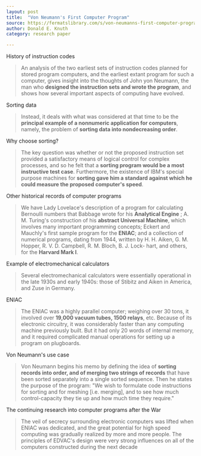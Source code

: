 ```yaml
---
layout: post
title:  "Von Neumann's First Computer Program"
source: https://fermatslibrary.com/s/von-neumanns-first-computer-program
author: Donald E. Knuth
category: research paper

---
```


History of instruction codes

> An analysis of the two earliest sets of instruction codes planned for stored program computers, and the earliest extant program for such a computer, gives insight into the thoughts of John yon Neumann, the man who **designed the instruction sets and wrote the program**, and shows how several important aspects of computing have evolved.

Sorting data

> Instead, it deals with what was considered at that time to be the **principal example of a nonnumeric application for computers**, namely, the problem of **sorting data into nondecreasing order**.

Why choose sorting?

> The key question was whether or not the proposed instruction set provided a satisfactory means of logical control for complex processes, and so he felt that a **sorting program would be a most
instructive test case**. Furthermore, the existence of IBM's special purpose machines for **sorting gave him a standard against which he could measure the proposed computer's speed**.

Other historical records of computer programs

> We have Lady Lovelace's description of a program for calculating Bernoulli numbers that Babbage wrote for his **Analytical Engine** ; A. M. Turing's construction of his **abstract Universal Machine**, which involves many important programming concepts; Eckert and Mauchly's first sample program for the **ENIAC**; and a collection of numerical programs, dating from 1944, written by H. H. Aiken, G. M. Hopper, R. V. D. Campbell, R. M. Bloch, B. J. Lock- hart, and others, for the **Harvard Mark I**.

Example of electromechanical calculators

> Several electromechanical calculators were essentially operational in the late 1930s and early 1940s: those of Stibitz and Aiken in America, and Zuse in Germany.

ENIAC

> The ENIAC was a highly parallel computer; weighing over 30 tons, it involved over **19,000 vacuum tubes, 1500 relays**, etc. Because of its electronic circuitry, it was considerably faster than any computing machine previously built. But it had only 20 words of internal memory, and it required complicated manual operations for setting up a program on plugboards.

Von Neumann's use case

> Von Neumann begins his memo by defining the idea of **sorting records into order, and of merging two strings of records** that have been sorted separately into a single sorted sequence. Then he states the purpose of the program: "We wish to formulate code instructions for sorting and for meshing [i.e. merging], and to see how much control-capacity they tie up and how much time they require."

The continuing research into computer programs after the War

> The veil of secrecy surrounding electronic computers was lifted when ENIAC was dedicated, and the great potential for high speed computing was gradually realized by more and more people. The principles of EDVAC's design were very strong influences on all of the computers constructed during the next decade
